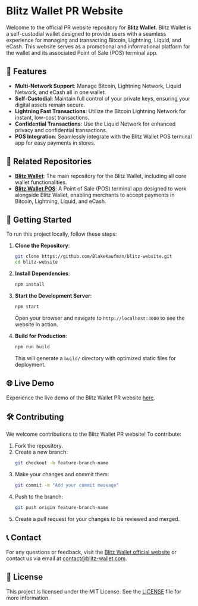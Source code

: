 # Blitz Wallet PR Website

Welcome to the official PR website repository for **Blitz Wallet**. Blitz Wallet is a self-custodial wallet designed to provide users with a seamless experience for managing and transacting Bitcoin, Lightning, Liquid, and eCash. This website serves as a promotional and informational platform for the wallet and its associated Point of Sale (POS) terminal app.

## 🌟 Features

- **Multi-Network Support**: Manage Bitcoin, Lightning Network, Liquid Network, and eCash all in one wallet.
- **Self-Custodial**: Maintain full control of your private keys, ensuring your digital assets remain secure.
- **Lightning Fast Transactions**: Utilize the Bitcoin Lightning Network for instant, low-cost transactions.
- **Confidential Transactions**: Use the Liquid Network for enhanced privacy and confidential transactions.
- **POS Integration**: Seamlessly integrate with the Blitz Wallet POS terminal app for easy payments in stores.

## 🔗 Related Repositories

- **[Blitz Wallet](https://github.com/BlakeKaufman/BlitzWallet)**: The main repository for the Blitz Wallet, including all core wallet functionalities.
- **[Blitz Wallet POS](https://github.com/BlakeKaufman/blitz-wallet-pos)**: A Point of Sale (POS) terminal app designed to work alongside Blitz Wallet, enabling merchants to accept payments in Bitcoin, Lightning, Liquid, and eCash.

## 🚀 Getting Started

To run this project locally, follow these steps:

1. **Clone the Repository**:

   ```bash
   git clone https://github.com/BlakeKaufman/blitz-website.git
   cd blitz-website
   ```

2. **Install Dependencies**:

   ```bash
   npm install
   ```

3. **Start the Development Server**:

   ```bash
   npm start
   ```

   Open your browser and navigate to `http://localhost:3000` to see the website in action.

4. **Build for Production**:
   ```bash
   npm run build
   ```
   This will generate a `build/` directory with optimized static files for deployment.

## 🌐 Live Demo

Experience the live demo of the Blitz Wallet PR website [here](https:blitz-wallet.com).

## 🛠️ Contributing

We welcome contributions to the Blitz Wallet PR website! To contribute:

1. Fork the repository.
2. Create a new branch:
   ```bash
   git checkout -b feature-branch-name
   ```
3. Make your changes and commit them:
   ```bash
   git commit -m "Add your commit message"
   ```
4. Push to the branch:
   ```bash
   git push origin feature-branch-name
   ```
5. Create a pull request for your changes to be reviewed and merged.

## 📞 Contact

For any questions or feedback, visit the [Blitz Wallet official website](https://blitz-wallet.com) or contact us via email at [contact@blitz-wallet.com](mailto:contact@blitz-wallet.com).

## 📜 License

This project is licensed under the MIT License. See the [LICENSE](LICENSE) file for more information.
